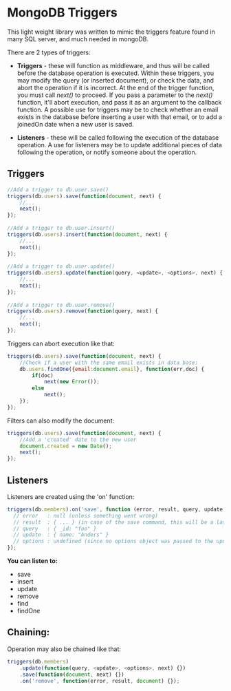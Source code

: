 MongoDB Triggers
================

This light weight library was written to mimic the triggers feature found in many SQL server, and much needed in mongoDB. 

There are 2 types of triggers:

- **Triggers** - these will function as middleware, and thus will be called before the database operation is executed. Within these triggers, you may modify the query (or inserted document), or check the data, and abort the operation if it is incorrect. At the end of the trigger function, you must call *next()* to proceed. If you pass a parameter to the *next()* function, it'll abort execution, and pass it as an argument to the callback function. A possible use for triggers may be to check whether an email exists in the database before inserting a user with that email, or to add a joinedOn date when a new user is saved. 

- **Listeners** - these will be called following the execution of the database operation. A use for listeners may be to update additional pieces of data following the operation, or notify someone about the operation.

Triggers
--------

```javascript
//Add a trigger to db.user.save()
triggers(db.users).save(function(document, next) {
    //...
    next();
});
    
//Add a trigger to db.user.insert()
triggers(db.users).insert(function(document, next) {
    //...
    next();
});
    
//Add a trigger to db.user.update()
triggers(db.users).update(function(query, <update>, <options>, next) {
    //...
    next();
});
    
//Add a trigger to db.user.remove()
triggers(db.users).remove(function(query, next) {
    //...
    next();
});
```    
    
Triggers can abort execution like that:

```javascript
triggers(db.users).save(function(document, next) {
    //Check if a user with the same email exists in data base:
    db.users.findOne({email:document.email}, function(err,doc) {
        if(doc)
            next(new Error());
        else
            next();
    });
});
```
    
Filters can also modify the document:

```javascript
triggers(db.users).save(function(document, next) {
    //Add a 'created' date to the new user
    document.created = new Date();
    next();
});
```
    
Listeners
---------

Listeners are created using the 'on' function:

```javascript
triggers(db.members).on('save', function (error, result, query, update, options) {
  // error   : null (unless something went wrong)
  // result  : { ... } (in case of the save command, this will be a lastErrorObject)
  // query   : { _id: "foo" }
  // update  : { name: "Anders" }
  // options : undefined (since no options object was passed to the update function)
});
```


**You can listen to:**
- save
- insert
- update
- remove
- find
- findOne

Chaining:
---------

Operation may also be chained like that:

```javascript
triggers(db.members)
    .update(function(query, <update>, <options>, next) {})
    .save(function(document, next) {})
    .on('remove', function(error, result, document) {});
```



